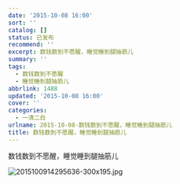 ```yaml
---
date: '2015-10-08 16:00'
sort: ''
catalog: []
status: 已发布
recommend: ''
excerpt: 数钱数到不愿醒，睡觉睡到腿抽筋儿
summary: ''
tags:
  - 数钱数到不愿醒
  - 睡觉睡到腿抽筋儿
abbrlink: 1488
updated: '2015-10-08 16:00'
cover: ''
categories:
  - 一清二白
urlname: 2015-10-08-数钱数到不愿醒，睡觉睡到腿抽筋儿
title: 数钱数到不愿醒，睡觉睡到腿抽筋儿
---
```


数钱数到不愿醒，睡觉睡到腿抽筋儿


![2015100914295636-300x195.jpg](http://image.bmqy.net/uploads/2015/10/2015100914295636-300x195.jpg)

